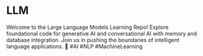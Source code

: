 # LLM
 Welcome to the Large Language Models Learning Repo! Explore foundational code for generative AI and conversational AI with memory and database integration. Join us in pushing the boundaries of intelligent language applications. 🚀 #AI #NLP #MachineLearning
